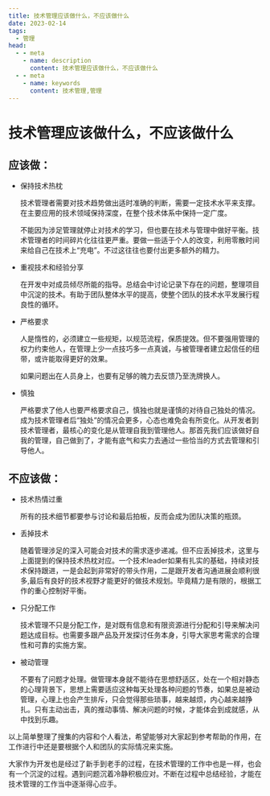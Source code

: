 ```yaml
---
title: 技术管理应该做什么，不应该做什么
date: 2023-02-14
tags:
  - 管理
head:
  - - meta
    - name: description
      content: 技术管理应该做什么，不应该做什么
  - - meta
    - name: keywords
      content: 技术管理,管理
---
```

# 技术管理应该做什么，不应该做什么

## 应该做：

- 保持技术热枕

  技术管理者需要对技术趋势做出适时准确的判断，需要一定技术水平来支撑。在主要应用的技术领域保持深度，在整个技术体系中保持一定广度。

  不能因为涉足管理就停止对技术的学习，但也要在技术与管理中做好平衡。技术管理者的时间碎片化往往更严重。要做一些适于个人的改变，利用零散时间来给自己在技术上“充电”。不过这往往也要付出更多额外的精力。

- 重视技术和经验分享

  在开发中对成员倾尽所能的指导。总结会中讨论记录下存在的问题，整理项目中沉淀的技术。有助于团队整体水平的提高，使整个团队的技术水平发展行程良性的循环。

- 严格要求

  人是惰性的，必须建立一些规矩，以规范流程，保质提效。但不要强用管理的权力约束他人，在管理上少一点技巧多一点真诚，与被管理者建立起信任的纽带，或许能取得更好的效果。

  如果问题出在人员身上，也要有足够的魄力去反馈乃至洗牌换人。

- 慎独

  严格要求了他人也要严格要求自己，慎独也就是谨慎的对待自己独处的情况。成为技术管理者后“独处”的情况会更多，心态也难免会有所变化。从开发者到技术管理者，最核心的变化是从管理自我到管理他人。那首先我们应该做好自我的管理，自己做到了，才能有底气和实力去通过一些恰当的方式去管理和引导他人。

## 不应该做：

- 技术热情过重

  所有的技术细节都要参与讨论和最后拍板，反而会成为团队决策的瓶颈。

- 丢掉技术

  随着管理涉足的深入可能会对技术的需求逐步递减。但不应丢掉技术，这里与上面提到的保持技术热枕对应。一个技术leader如果有扎实的基础，持续对技术保持跟进，一是会起到非常好的带头作用，二是跟开发者沟通进展会顺利很多,最后有良好的技术视野才能更好的做技术规划。毕竟精力是有限的，根据工作的重心控制好平衡。

- 只分配工作

  技术管理不只是分配工作，是对既有信息和有限资源进行分配和引导来解决问题达成目标。也需要多跟产品及开发探讨任务本身，引导大家思考需求的合理性和可靠的实施方案。

- 被动管理 

  不要有了问题才处理。做管理本身就不能待在思想舒适区，处在一个相对静态的心理背景下，思想上需要适应这种每天处理各种问题的节奏，如果总是被动管理，心理上也会产生排斥，只会觉得那些琐事，越来越烦，内心越来越挣扎。只有主动出击，真的推动事情、解决问题的时候，才能体会到成就感，从中找到乐趣。

以上简单整理了搜集的内容和个人看法，希望能够对大家起到参考帮助的作用，在工作进行中还是要根据个人和团队的实际情况来实施。

大家作为开发也是经过了新手到老手的过程，在技术管理的工作中也是一样，也会有一个沉淀的过程。遇到问题沉着冷静积极应对。不断在过程中总结经验，才能在技术管理的工作当中逐渐得心应手。


